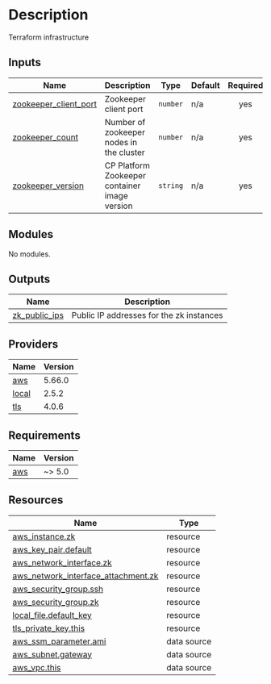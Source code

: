 <!-- BEGIN_TF_DOCS -->

# Description

Terraform infrastructure


## Inputs

| Name | Description | Type | Default | Required |
|------|-------------|------|---------|:--------:|
| <a name="input_zookeeper_client_port"></a> [zookeeper\_client\_port](#input\_zookeeper\_client\_port) | Zookeeper client port | `number` | n/a | yes |
| <a name="input_zookeeper_count"></a> [zookeeper\_count](#input\_zookeeper\_count) | Number of zookeeper nodes in the cluster | `number` | n/a | yes |
| <a name="input_zookeeper_version"></a> [zookeeper\_version](#input\_zookeeper\_version) | CP Platform Zookeeper container image version | `string` | n/a | yes |
## Modules

No modules.
## Outputs

| Name | Description |
|------|-------------|
| <a name="output_zk_public_ips"></a> [zk\_public\_ips](#output\_zk\_public\_ips) | Public IP addresses for the zk instances |
## Providers

| Name | Version |
|------|---------|
| <a name="provider_aws"></a> [aws](#provider\_aws) | 5.66.0 |
| <a name="provider_local"></a> [local](#provider\_local) | 2.5.2 |
| <a name="provider_tls"></a> [tls](#provider\_tls) | 4.0.6 |
## Requirements

| Name | Version |
|------|---------|
| <a name="requirement_aws"></a> [aws](#requirement\_aws) | ~> 5.0 |
## Resources

| Name | Type |
|------|------|
| [aws_instance.zk](https://registry.terraform.io/providers/hashicorp/aws/latest/docs/resources/instance) | resource |
| [aws_key_pair.default](https://registry.terraform.io/providers/hashicorp/aws/latest/docs/resources/key_pair) | resource |
| [aws_network_interface.zk](https://registry.terraform.io/providers/hashicorp/aws/latest/docs/resources/network_interface) | resource |
| [aws_network_interface_attachment.zk](https://registry.terraform.io/providers/hashicorp/aws/latest/docs/resources/network_interface_attachment) | resource |
| [aws_security_group.ssh](https://registry.terraform.io/providers/hashicorp/aws/latest/docs/resources/security_group) | resource |
| [aws_security_group.zk](https://registry.terraform.io/providers/hashicorp/aws/latest/docs/resources/security_group) | resource |
| [local_file.default_key](https://registry.terraform.io/providers/hashicorp/local/latest/docs/resources/file) | resource |
| [tls_private_key.this](https://registry.terraform.io/providers/hashicorp/tls/latest/docs/resources/private_key) | resource |
| [aws_ssm_parameter.ami](https://registry.terraform.io/providers/hashicorp/aws/latest/docs/data-sources/ssm_parameter) | data source |
| [aws_subnet.gateway](https://registry.terraform.io/providers/hashicorp/aws/latest/docs/data-sources/subnet) | data source |
| [aws_vpc.this](https://registry.terraform.io/providers/hashicorp/aws/latest/docs/data-sources/vpc) | data source |

<!-- END_TF_DOCS -->